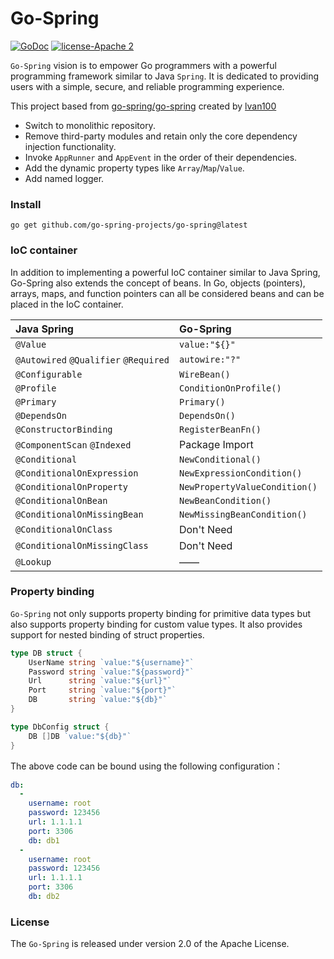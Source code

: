 # Go-Spring

[![GoDoc][1]][2] [![license-Apache 2][3]][4]

<!--[![Downloads][7]][8]-->

[1]: https://godoc.org/github.com/limpo1989/go-spring?status.svg
[2]: https://godoc.org/github.com/limpo1989/go-spring
[3]: https://img.shields.io/badge/license-Apache%202-blue.svg
[4]: LICENSE

`Go-Spring` vision is to empower Go programmers with a powerful programming framework similar to Java `Spring`. It is dedicated to providing users with a simple, secure, and reliable programming experience.

This project based from [go-spring/go-spring](https://github.com/go-spring/go-spring) created by [lvan100](https://github.com/lvan100)
* Switch to monolithic repository.
* Remove third-party modules and retain only the core dependency injection functionality.
* Invoke `AppRunner` and `AppEvent` in the order of their dependencies.
* Add the dynamic property types like `Array`/`Map`/`Value`.
* Add named logger.

### Install
`go get github.com/go-spring-projects/go-spring@latest`

### IoC container

In addition to implementing a powerful IoC container similar to Java Spring, Go-Spring also extends the concept of beans. In Go, objects (pointers), arrays, maps, and function pointers can all be considered beans and can be placed in the IoC container.

| Java Spring 				                      | Go-Spring			                   |
|:--------------------------------------|:-------------------------------|
| `@Value` 								                     | `value:"${}"` 				             |
| `@Autowired` `@Qualifier` `@Required` | `autowire:"?"` 				            |
| `@Configurable` 						                | `WireBean()` 					             |
| `@Profile` 							                    | `ConditionOnProfile()` 		      |
| `@Primary` 							                    | `Primary()` 					              |
| `@DependsOn` 							                  | `DependsOn()` 				             |
| `@ConstructorBinding` 				            | `RegisterBeanFn()` 			         |
| `@ComponentScan` `@Indexed` 			       | Package Import 				            |
| `@Conditional` 						                 | `NewConditional()` 			         |
| `@ConditionalOnExpression` 			        | `NewExpressionCondition()` 	   |
| `@ConditionalOnProperty` 				         | `NewPropertyValueCondition()`	 |
| `@ConditionalOnBean` 					            | `NewBeanCondition()` 			       |
| `@ConditionalOnMissingBean` 			       | `NewMissingBeanCondition()`	   |
| `@ConditionalOnClass` 				            | Don't Need 					               |
| `@ConditionalOnMissingClass` 			      | Don't Need 					               |
| `@Lookup` 							                     | —— 							                     |

### Property binding

`Go-Spring` not only supports property binding for primitive data types but also supports property binding for custom value types. It also provides support for nested binding of struct properties.

```go
type DB struct {
	UserName string `value:"${username}"`
	Password string `value:"${password}"`
	Url      string `value:"${url}"`
	Port     string `value:"${port}"`
	DB       string `value:"${db}"`
}

type DbConfig struct {
	DB []DB `value:"${db}"`
}
```

The above code can be bound using the following configuration：

```yaml
db:
  -
    username: root
    password: 123456
    url: 1.1.1.1
    port: 3306
    db: db1
  -
    username: root
    password: 123456
    url: 1.1.1.1
    port: 3306
    db: db2
```

### License

The `Go-Spring` is released under version 2.0 of the Apache License.
